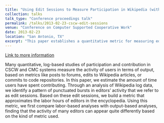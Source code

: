 ```yaml
---
title: "Using Edit Sessions to Measure Participation in Wikipedia (with Aaron Halfaker)"
collection: talks
talk_type: "Conference proceedings talk"
permalink: /talks/2013-02-23-cscw-edit-sessions
venue: "Conference on Computer Supported Cooperative Work"
date: 2013-02-23
location: "San Antonio, TX"
excerpt: "This paper establishes a quantitative metric for measuring editor activity through temporal edit sessions."
---
```


<a href='http://www.stuartgeiger.com/cscw-sessions.pdf'>Link to more information</a>

Many quantitative, log-based studies of participation and contribution in CSCW and CMC systems measure the activity of users in terms of output, based on metrics like posts to forums, edits to Wikipedia articles, or commits to code repositories. In this paper, we estimate the amount of time users have spent contributing. Through an analysis of Wikipedia log data, we identify a pattern of punctuated bursts in editors’ activity that we refer to as edit sessions. Based on these edit sessions, we build a metric that approximates the labor hours of editors in the encyclopedia. Using this metric, we first compare labor-based analyses with output-based analyses, finding that the activity of many editors can appear quite differently based on the kind of metric used.
